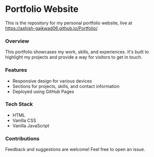 # Portfolio Website
This is the repository for my personal portfolio website, live at https://ashish-gaikwad06.github.io/Portfolio/.

### Overview
This portfolio showcases my work, skills, and experiences. It's built to highlight my projects and provide a way for visitors to get in touch.

### Features
- Responsive design for various devices
- Sections for projects, skills, and contact information
- Deployed using GitHub Pages

### Tech Stack 
- HTML
- Vanilla CSS
- Vanilla JavaScript

### Contributions
Feedback and suggestions are welcome! Feel free to open an issue.